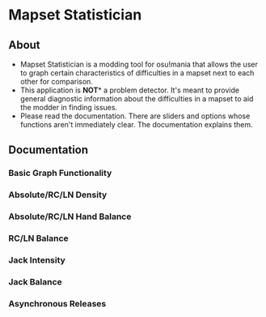 # Mapset Statistician

## About
- Mapset Statistician is a modding tool for osu!mania that allows the user to graph certain characteristics of difficulties in a mapset next to each other for comparison.
- This application is **NOT*** a problem detector. It's meant to provide general diagnostic information about the difficulties in a mapset to aid the modder in finding issues.
- Please read the documentation. There are sliders and options whose functions aren't immediately clear. The documentation explains them.

## Documentation

### Basic Graph Functionality

### Absolute/RC/LN Density

### Absolute/RC/LN Hand Balance

### RC/LN Balance

### Jack Intensity

### Jack Balance

### Asynchronous Releases
